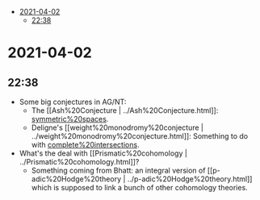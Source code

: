 -   [2021-04-02](#section)
    -   [22:38](#section-1)














# 2021-04-02

## 22:38

-   Some big conjectures in AG/NT:
    -   The [[Ash%20Conjecture | ../Ash%20Conjecture.html]]: [symmetric%20spaces](symmetric%20spaces).
    -   Deligne's [[weight%20monodromy%20conjecture | ../weight%20monodromy%20conjecture.html]]: Something to do with [complete%20intersections](complete%20intersections).
-   What's the deal with [[Prismatic%20cohomology | ../Prismatic%20cohomology.html]]?
    -   Something coming from Bhatt: an integral version of [[p-adic%20Hodge%20theory | ../p-adic%20Hodge%20theory.html]] which is supposed to link a bunch of other cohomology theories.
